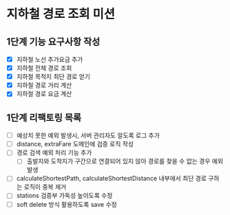 # 지하철 경로 조회 미션 

## 1단계 기능 요구사항 작성

- [x] 지하철 노선 추가요금 추가
- [x] 지하철 전체 경로 조회
- [x] 지하철 목적지 최단 경로 얻기
- [x] 지하철 경로 거리 계산
- [x] 지하철 경로 요금 계산

## 1단계 리팩토링 목록
- [ ] 예상치 못한 예외 발생시, 서버 관리자도 알도록 로그 추가
- [ ] distance, extraFare 도메인에 검증 로직 작성
- [ ] 경로 검색 예외 처리 기능 추가
  - [ ] 출발지와 도착지가 구간으로 연결되어 있지 않아 경로를 찾을 수 없는 경우 예외 발생
- [ ] calculateShortestPath, calculateShortestDistance 내부에서 최단 경로 구하는 로직이 중복 제거
- [ ] stations 검증부 가독성 높이도록 수정
- [ ] soft delete 방식 활용하도록 save 수정